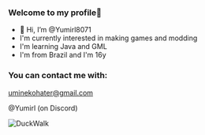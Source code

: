 ### Welcome to my profile💙

- 👋 Hi, I’m @Yumirl8071
- I'm currently interested in making games and modding
- I'm learning Java and GML
- I'm from Brazil and I'm 16y
### You can contact me with:

uminekohater@gmail.com

@Yumirl (on Discord) 

![DuckWalk](https://tenor.com/pt-BR/view/duck-gif-26090688)
